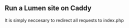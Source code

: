 Run a Lumen site on Caddy
---------

It is simply neccesary to redirect all requests to index.php




